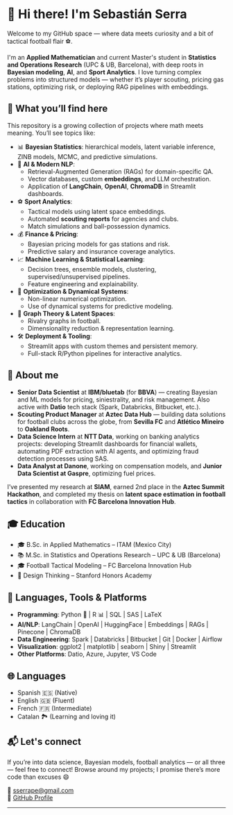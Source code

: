 # 👋 Hi there! I'm Sebastián Serra

Welcome to my GitHub space — where data meets curiosity and a bit of tactical football flair ⚽.

I'm an **Applied Mathematician** and current Master's student in **Statistics and Operations Research** (UPC & UB, Barcelona), with deep roots in **Bayesian modeling**, **AI**, and **Sport Analytics**. I love turning complex problems into structured models — whether it’s player scouting, pricing gas stations, optimizing risk, or deploying RAG pipelines with embeddings.

## 🚀 What you’ll find here

This repository is a growing collection of projects where math meets meaning. You’ll see topics like:

- 📊 **Bayesian Statistics**: hierarchical models, latent variable inference, ZINB models, MCMC, and predictive simulations.
- 🧠 **AI & Modern NLP**:
  - Retrieval-Augmented Generation (RAGs) for domain-specific QA.
  - Vector databases, custom **embeddings**, and LLM orchestration.
  - Application of **LangChain**, **OpenAI**, **ChromaDB** in Streamlit dashboards.
- ⚽ **Sport Analytics**:
  - Tactical models using latent space embeddings.
  - Automated **scouting reports** for agencies and clubs.
  - Match simulations and ball-possession dynamics.
- 💰 **Finance & Pricing**:
  - Bayesian pricing models for gas stations and risk.
  - Predictive salary and insurance coverage analytics.
- 📈 **Machine Learning & Statistical Learning**:
  - Decision trees, ensemble models, clustering, supervised/unsupervised pipelines.
  - Feature engineering and explainability.
- 🔧 **Optimization & Dynamical Systems**:
  - Non-linear numerical optimization.
  - Use of dynamical systems for predictive modeling.
- 🧬 **Graph Theory & Latent Spaces**:
  - Rivalry graphs in football.
  - Dimensionality reduction & representation learning.
- 🛠️ **Deployment & Tooling**:
  - Streamlit apps with custom themes and persistent memory.
  - Full-stack R/Python pipelines for interactive analytics.

## 💼 About me

- **Senior Data Scientist** at **IBM/bluetab** (for **BBVA**) — creating Bayesian and ML models for pricing, siniestrality, and risk management. Also active with **Datio** tech stack (Spark, Databricks, Bitbucket, etc.).
- **Scouting Product Manager** at **Aztec Data Hub** — building data solutions for football clubs across the globe, from **Sevilla FC** and **Atlético Mineiro** to **Oakland Roots**.
- **Data Science Intern** at **NTT Data**, working on banking analytics projects: developing Streamlit dashboards for financial wallets, automating PDF extraction with AI agents, and optimizing fraud detection processes using SAS.
- **Data Analyst at Danone**, working on compensation models, and **Junior Data Scientist at Gaspre**, optimizing fuel prices.

I’ve presented my research at **SIAM**, earned 2nd place in the **Aztec Summit Hackathon**, and completed my thesis on **latent space estimation in football tactics** in collaboration with **FC Barcelona Innovation Hub**.

## 🎓 Education

- 🎓 B.Sc. in Applied Mathematics – ITAM (Mexico City)
- 📚 M.Sc. in Statistics and Operations Research – UPC & UB (Barcelona)
- 🎓 Football Tactical Modeling – FC Barcelona Innovation Hub
- 📖 Design Thinking – Stanford Honors Academy

## 🧰 Languages, Tools & Platforms

- **Programming**: Python 🐍 | R 📊 | SQL | SAS | LaTeX
- **AI/NLP**: LangChain | OpenAI | HuggingFace | Embeddings | RAGs | Pinecone | ChromaDB
- **Data Engineering**: Spark | Databricks | Bitbucket | Git | Docker | Airflow
- **Visualization**: ggplot2 | matplotlib | seaborn | Shiny | Streamlit
- **Other Platforms**: Datio, Azure, Jupyter, VS Code

## 🌐 Languages

- Spanish 🇪🇸 (Native)
- English 🇬🇧 (Fluent)
- French 🇫🇷 (Intermediate)
- Catalan 🏞️ (Learning and loving it)

## 📬 Let's connect

If you’re into data science, Bayesian models, football analytics — or all three — feel free to connect! Browse around my projects; I promise there’s more code than excuses 😄

📧 sserrape@gmail.com  
🔗 [GitHub Profile](https://github.com/SSerraPe)

---
